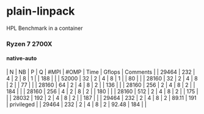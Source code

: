 # plain-linpack
HPL Benchmark in a container

### Ryzen 7 2700X
#### native-auto

|   N   |  NB | P | Q | #MPI | #OMP | Time | Gflops | Comments |
| 29464 | 232 | 4 | 2 |   8  |   1  |  | 188    | |
| 52000 | 32  | 2 | 4 |   8  |   1  |  | 80    | |
| 28160 | 32  | 2 | 4 |   8  |   2  |  | 77    | |
| 28160 | 64  | 2 | 4 |   8  |   2  |  | 136 | |
| 28160 | 256 | 2 | 4 |   8  |   2  |  | 184 | |
| 28160 | 256 | 4 | 2 |   8  |   2  |  | 180 | |
| 28160 | 512 | 2 | 4 |   8  |   2  |  | 175 | |
| 28032 | 192 | 2 | 4 |   8  |   2  |  | 187 | |
| 29464 | 232 | 2 | 4 |   8  |   2  | 89.11 | 191 | privileged |
| 29464 | 232 | 2 | 4 |   8  |   2  | 92.48 |  184 | |